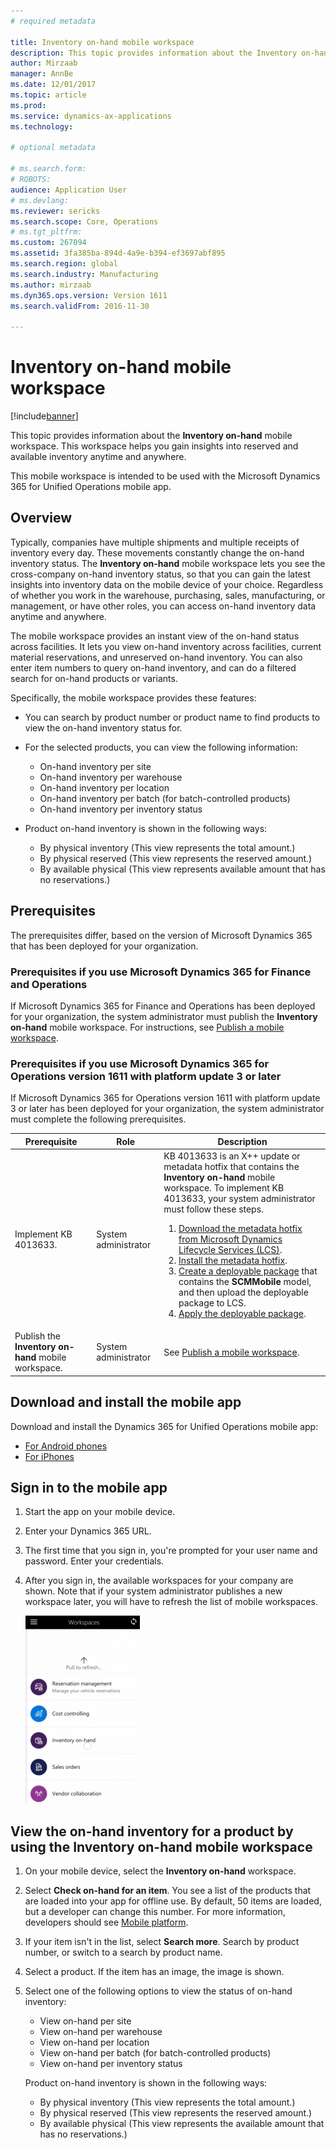 ```yaml
---
# required metadata

title: Inventory on-hand mobile workspace
description: This topic provides information about the Inventory on-hand mobile workspace. This workspace helps you gain mobile insights into reserved and available inventory anytime and anywhere.
author: Mirzaab
manager: AnnBe
ms.date: 12/01/2017
ms.topic: article
ms.prod: 
ms.service: dynamics-ax-applications
ms.technology: 

# optional metadata

# ms.search.form: 
# ROBOTS: 
audience: Application User
# ms.devlang: 
ms.reviewer: sericks
ms.search.scope: Core, Operations
# ms.tgt_pltfrm: 
ms.custom: 267094
ms.assetid: 3fa385ba-894d-4a9e-b394-ef3697abf895
ms.search.region: global
ms.search.industry: Manufacturing
ms.author: mirzaab
ms.dyn365.ops.version: Version 1611
ms.search.validFrom: 2016-11-30

---
```


# Inventory on-hand mobile workspace

[!include[banner](../includes/banner.md)]

This topic provides information about the **Inventory on-hand** mobile workspace. This workspace helps you gain insights into reserved and available inventory anytime and anywhere.

This mobile workspace is intended to be used with the Microsoft Dynamics 365 for Unified Operations mobile app.

## Overview
Typically, companies have multiple shipments and multiple receipts of inventory every day. These movements constantly change the on-hand inventory status. The **Inventory on-hand** mobile workspace lets you see the cross-company on-hand inventory status, so that you can gain the latest insights into inventory data on the mobile device of your choice. Regardless of whether you work in the warehouse, purchasing, sales, manufacturing, or management, or have other roles, you can access on-hand inventory data anytime and anywhere. 

The mobile workspace provides an instant view of the on-hand status across facilities. It lets you view on-hand inventory across facilities, current material reservations, and unreserved on-hand inventory. You can also enter item numbers to query on-hand inventory, and can do a filtered search for on-hand products or variants. 

Specifically, the mobile workspace provides these features:

-   You can search by product number or product name to find products to view the on-hand inventory status for.
-   For the selected products, you can view the following information:

    -   On-hand inventory per site
    -   On-hand inventory per warehouse
    -   On-hand inventory per location
    -   On-hand inventory per batch (for batch-controlled products)
    -   On-hand inventory per inventory status
    
-   Product on-hand inventory is shown in the following ways:

    -   By physical inventory (This view represents the total amount.)
    -   By physical reserved (This view represents the reserved amount.)
    -   By available physical (This view represents available amount that has no reservations.)

## Prerequisites
The prerequisites differ, based on the version of Microsoft Dynamics 365 that has been deployed for your organization.

### Prerequisites if you use Microsoft Dynamics 365 for Finance and Operations 
If Microsoft Dynamics 365 for Finance and Operations has been deployed for your organization, the system administrator must publish the **Inventory on-hand** mobile workspace. For instructions, see [Publish a mobile workspace](../../dev-itpro/mobile-apps/publish-mobile-workspace.md).

### Prerequisites if you use Microsoft Dynamics 365 for Operations version 1611 with platform update 3 or later
If Microsoft Dynamics 365 for Operations version 1611 with platform update 3 or later has been deployed for your organization, the system administrator must complete the following prerequisites. 

<table>
<thead>
<tr class="header">
<th>Prerequisite</th>
<th>Role</th>
<th>Description</th>
</tr>
</thead>
<tbody>
<tr class="odd">
<td>Implement KB 4013633.</td>
<td>System administrator</td>

<td>KB 4013633 is an X++ update or metadata hotfix that contains the <strong>Inventory on-hand</strong> mobile workspace. To implement KB 4013633, your system administrator must follow these steps.
<ol>
<li><a href="../../dev-itpro/migration-upgrade/download-hotfix-lcs.md">Download the metadata hotfix from Microsoft Dynamics Lifecycle Services (LCS)</a>.</li>
<li><a href="../../dev-itpro/migration-upgrade/install-metadata-hotfix-package.md">Install the metadata hotfix</a>.</li>
<li><a href="../../dev-itpro/deployment/create-apply-deployable-package.md">Create a deployable package</a> that contains the <strong>SCMMobile</strong> model, and then upload the deployable package to LCS.</li>
<li><a href="../../dev-itpro/deployment/apply-deployable-package-system.md">Apply the deployable package</a>.</li>

</ol></td>
</tr>
<tr class="even">
<td>Publish the <strong>Inventory on-hand</strong> mobile workspace.</td>
<td>System administrator</td>
<td>See <a href="../../dev-itpro/mobile-apps/publish-mobile-workspace.md">Publish a mobile workspace</a>.</td>
</tr>
</tbody>
</table>

## Download and install the mobile app

Download and install the Dynamics 365 for Unified Operations mobile app:

-   [For Android phones](https://go.microsoft.com/fwlink/?linkid=850662)
-   [For iPhones](https://go.microsoft.com/fwlink/?linkid=850663)

## Sign in to the mobile app

1.  Start the app on your mobile device.
2.  Enter your Dynamics 365 URL.
3.  The first time that you sign in, you're prompted for your user name and password. Enter your credentials.
4.  After you sign in, the available workspaces for your company are shown. Note that if your system administrator publishes a new workspace later, you will have to refresh the list of mobile workspaces.

    [![Pull to refresh](./media/pull-to-refresh-list-of-workspaces-183x300.png)](./media/pull-to-refresh-list-of-workspaces.png)

## View the on-hand inventory for a product by using the Inventory on-hand mobile workspace

1.  On your mobile device, select the **Inventory on-hand** workspace.

2.  Select **Check on-hand for an item**. You see a list of the products that are loaded into your app for offline use. By default, 50 items are loaded, but a developer can change this number. For more information, developers should see [Mobile platform](../../dev-itpro/mobile-apps/platform/mobile-platform-home-page.md).
3.  If your item isn't in the list, select **Search more**. Search by product number, or switch to a search by product name.

4.  Select a product. If the item has an image, the image is shown.
5.  Select one of the following options to view the status of on-hand inventory:

    -   View on-hand per site
    -   View on-hand per warehouse
    -   View on-hand per location
    -   View on-hand per batch (for batch-controlled products)
    -   View on-hand per inventory status

    Product on-hand inventory is shown in the following ways:
    -   By physical inventory (This view represents the total amount.)
    -   By physical reserved (This view represents the reserved amount.)
    -   By available physical (This view represents the available amount that has no reservations.)
